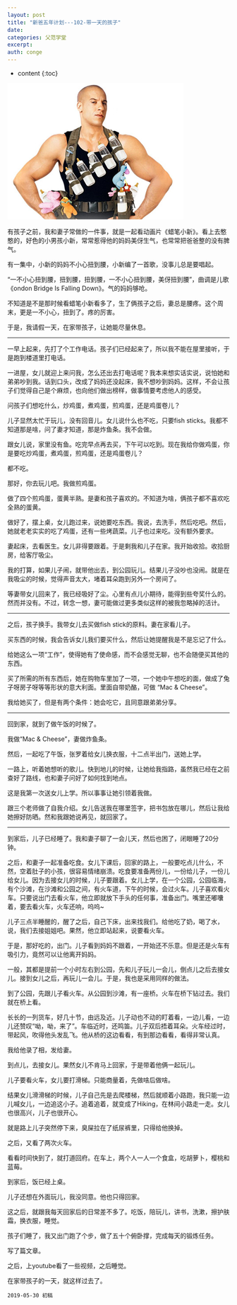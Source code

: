 ```yaml
---
layout: post
title: "新爸五年计划---102-带一天的孩子"
date:
categories: 父范学堂
excerpt:
auth: conge
---
```

* content
{:toc}

![](/assets/images/父范学堂/118382-ddcb717ef4f346a5.png)

有孩子之前，我和妻子常做的一件事，就是一起看动画片《蜡笔小新》。看上去憨憨的，好色的小男孩小新，常常惹得他的妈妈美伢生气，也常常把爸爸整的没有脾气。

有一集中，小新的妈妈不小心扭到腰，小新编了一首歌，没事儿总是要唱起。

“一不小心扭到腰，扭到腰，扭到腰，一不小心扭到腰，美伢扭到腰”，曲调是儿歌《ondon Bridge Is Falling Down》。气的妈妈够呛。

不知道是不是那时候看蜡笔小新看多了，生了俩孩子之后，妻总是腰疼。这个周末，更是一不小心，扭到了。疼的厉害。

于是，我请假一天，在家带孩子，让她能尽量休息。

--------

一早上起来，先打了个工作电话。孩子们已经起来了，所以我不能在屋里接听，于是跑到楼道里打电话。

一进屋，女儿就迎上来问我，怎么还出去打电话呢？我本来想实话实说，说怕她和弟弟吵到我。话到口头，改成了妈妈还没起床，我不想吵到妈妈。这样，不会让孩子们觉得自己是个麻烦，也向他们做出榜样，做事情要考虑他人的感受。

问孩子们想吃什么，炒鸡蛋，煮鸡蛋，煎鸡蛋，还是鸡蛋卷儿？

儿子显然太忙于玩儿，没有回音儿。女儿说什么也不吃，只要fish sticks。我都不知道那是啥，问了妻才知道，那是炸鱼条。我不会做。

跟女儿说，家里没有鱼。吃完早点再去买，下午可以吃到。现在我给你做鸡蛋，你是要吃炒鸡蛋，煮鸡蛋，煎鸡蛋，还是鸡蛋卷儿？

都不吃。

那好，你去玩儿吧。我做煎鸡蛋。

做了四个煎鸡蛋，蛋黄半熟。是妻和孩子喜欢的。不知道为啥，俩孩子都不喜欢吃全熟的蛋黄。

做好了，摆上桌，女儿跑过来，说她要吃东西。我说，去洗手，然后吃吧。然后，她就老老实实的吃了鸡蛋，还有一些烤蔬菜。儿子也过来吃。没有额外要求。

妻起床，去看医生。女儿非得要跟着。于是剩我和儿子在家。我开始收拾。收拾厨房，给客厅吸尘。

我的打算，如果儿子闹，就带他出去，到公园玩儿。结果儿子没吵也没闹。就是在我吸尘的时候，觉得声音太大，堵着耳朵跑到另外一个房间了。

等妻带女儿回来了，我已经吸好了尘。心里有点儿小期待，能得到些夸奖什么的。然而并没有。不过，转念一想，妻可能做过更多类似这样的被我忽略掉的活计。

-----

之后，孩子换手。我带女儿去买做fish stick的原料。妻在家看儿子。

买东西的时候，我会告诉女儿我们要买什么，然后让她提醒我是不是忘记了什么。

给她这么一项“工作”，使得她有了使命感，而不会感觉无聊，也不会随便买其他的东西。

买了所需的所有东西后，她在购物车里加了一项，一个她中午想吃的面，做成了兔子呀房子呀等等形状的意大利面。里面自带奶酪，可做 “Mac & Cheese”。

我给她买了，但是有两个条件：她会吃它，且同意跟弟弟分享。

-----

回到家，就到了做午饭的时候了。

我做“Mac & Cheese”，妻做炸鱼条。

然后，一起吃了午饭，张罗着给女儿换衣服，十二点半出门，送她上学。

一路上，听着她想听的歌儿。快到地儿的时候，让她给我指路，虽然我已经在之前查好了路线，也和妻子问好了如何找到地点。

这是我第一次送女儿上学。所以事事让她引领着我做。

跟三个老师做了自我介绍。女儿告送我在哪里签字，把书包放在哪儿，然后让我给她擦好防晒。然和我跟她说再见，就回家了。

----

到家后，儿子已经睡了。我和妻子聊了一会儿天，然后也困了，闭眼睡了20分钟。

之后，和妻子一起准备吃食。女儿下课后，回家的路上，一般要吃点儿什么，不然，空着肚子的小孩，很容易情绪崩溃。吃食要准备两份儿，一份给儿子，一份儿给女儿。因为去接女儿的时候，儿子要跟着。女儿上学，在一个公园，公园临海，有个沙滩，在沙滩和公园之间，有火车道，下午的时候，会过火车。儿子喜欢看火车。只要说出门去看火车，他立即就放下手头的任何事，准备出门。嘴里还嘟囔着，要去看火车，火车还响，呜呜~

儿子三点半睡醒的，醒了之后，自己下床，出来找我们。给他吃了奶，喝了水，说，我们去接姐姐吧。果然，他立即站起来，说要看火车。

于是，那好吃的，出门。儿子看到妈妈不跟着，一开始还不乐意。但是还是火车有吸引力，竟然可以让他离开妈妈。

一般，其都是提前一个小时左右到公园，先和儿子玩儿一会儿，倒点儿之后去接女儿。接到女儿之后，再玩儿一会儿。于是，我也是采用同样的做法。

到了公园，先跟儿子看火车。从公园到沙滩，有一座桥。火车在桥下钻过去。我们就在桥上看。

长长的一列货车，好几十节，由远及近。儿子动也不动的盯着看，一边儿看，一边儿还赞叹“呦，呦，来了”。车临近时，还鸣笛。儿子双后捂着耳朵。火车经过时，带起风，吹得他头发乱飞。他从桥的这边看看，有到那边看看，看得非常认真。

我给他录了相，发给妻。

到点儿，去接女儿。果然女儿不肯马上回家，于是带着他俩一起玩儿。

儿子要看火车，女儿要打滑梯。只能商量着，先做啥后做啥。

结果女儿滑滑梯的时候，儿子自己先是去爬楼梯，然后就顺着小路跑，我只能一边儿喊女儿，一边追这小子。追着追着，就变成了Hiking，在林间小路走一走。女儿也很高兴，儿子也很开心。

就是路上儿子突然停下来，臭屎拉在了纸尿裤里，只得给他换掉。

之后，又看了两次火车。

看看时间快到了，就打道回府。在车上，两个人一人一个食盒，吃胡萝卜，樱桃和蓝莓。

到家后，饭已经上桌。

儿子还想在外面玩儿，我没同意。他也只得回家。

这之后，就跟我每天回家后的日常差不多了。吃饭，陪玩儿，讲书，洗漱，擦护肤霜，换衣服，睡觉。

孩子们睡了，我又出门跑了个步，做了五十个俯卧撑，完成每天的锻炼任务。

写了篇文章。

之后，上youtube看了一些视频，之后睡觉。

在家带孩子的一天，就这样过去了。



```
2019-05-30 初稿
```
